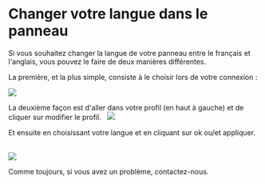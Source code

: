 # Changer votre langue dans le panneau


Si vous souhaitez changer la langue de votre panneau entre le français et l'anglais, vous pouvez le faire de deux manières différentes.

La première, et la plus simple, consiste à le choisir lors de votre connexion :  

![](https://i.imgur.com/c5G4bla.png)

La deuxième façon est d'aller dans votre profil (en haut à gauche) et de cliquer sur modifier le profil.
 
![](https://i.imgur.com/O0YG6ie.png)

  
Et ensuite en choisissant votre langue et en cliquant sur ok ou/et appliquer.  
 

![](https://i.imgur.com/btATal8.png)

  
Comme toujours, si vous avez un problème, contactez-nous.